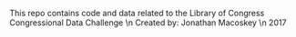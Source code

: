 This repo contains code and data related to the Library of Congress Congressional Data Challenge
\n
Created by: Jonathan Macoskey
\n
2017
